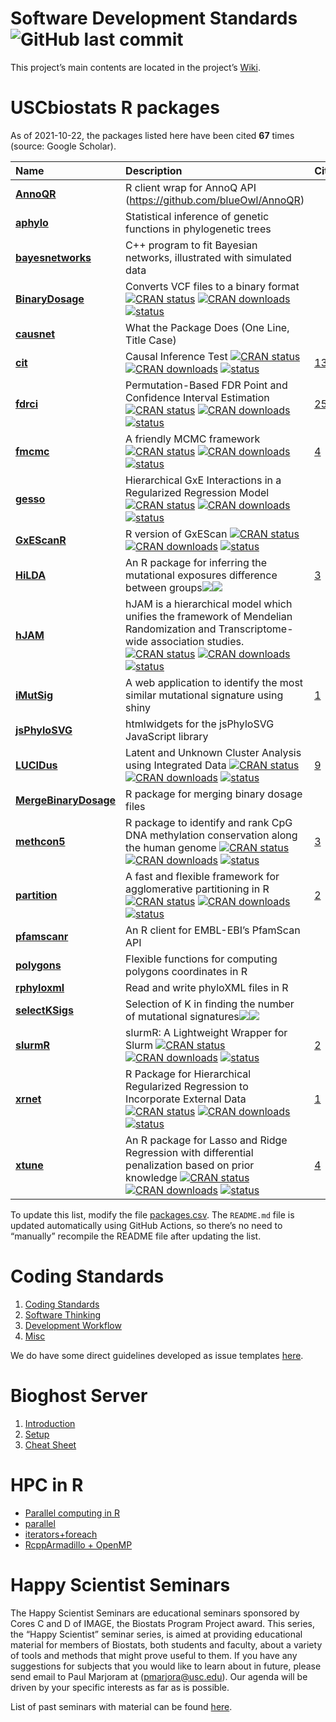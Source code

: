 <!---
#########################################################################
#########################################################################
NOTE: DO NOT EDIT THE README.md BY HAND. ONLY EDIT THE README.Rmd BY HAND
#########################################################################
#########################################################################
--->
# Software Development Standards ![GitHub last commit](https://img.shields.io/github/last-commit/USCbiostats/software-dev)

This project’s main contents are located in the project’s
[Wiki](wiki#welcome-to-the-software-development-wiki).

# USCbiostats R packages

As of 2021-10-22, the packages listed here have been cited **67** times
(source: Google Scholar).

| Name                                                                      | Description                                                                                                                                                                                                                                                                                                                                                                                                                                         | Citations                                                                |
|:--------------------------------------------------------------------------|:----------------------------------------------------------------------------------------------------------------------------------------------------------------------------------------------------------------------------------------------------------------------------------------------------------------------------------------------------------------------------------------------------------------------------------------------------|:-------------------------------------------------------------------------|
| [**AnnoQR**](https://github.com/USCbiostats/AnnoQR)                       | R client wrap for AnnoQ API (<https://github.com/blueOwl/AnnoQR>)                                                                                                                                                                                                                                                                                                                                                                                   |                                                                          |
| [**aphylo**](https://github.com/USCbiostats/aphylo)                       | Statistical inference of genetic functions in phylogenetic trees                                                                                                                                                                                                                                                                                                                                                                                    |                                                                          |
| [**bayesnetworks**](https://github.com/USCbiostats/bayesnetworks)         | C++ program to fit Bayesian networks, illustrated with simulated data                                                                                                                                                                                                                                                                                                                                                                               |                                                                          |
| [**BinaryDosage**](https://github.com/USCbiostats/BinaryDosage)           | Converts VCF files to a binary format [![CRAN status](https://www.r-pkg.org/badges/version/BinaryDosage)](https://CRAN.R-project.org/package=BinaryDosage) [![CRAN downloads](http://cranlogs.r-pkg.org/badges/grand-total/BinaryDosage)](https://cran.r-project.org/package=BinaryDosage) [![status](https://tinyverse.netlify.com/badge/BinaryDosage)](https://CRAN.R-project.org/package=BinaryDosage)                                           |                                                                          |
| [**causnet**](https://github.com/USCbiostats/causnet)                     | What the Package Does (One Line, Title Case)                                                                                                                                                                                                                                                                                                                                                                                                        |                                                                          |
| [**cit**](https://github.com/USCbiostats/cit)                             | Causal Inference Test [![CRAN status](https://www.r-pkg.org/badges/version/cit)](https://CRAN.R-project.org/package=cit) [![CRAN downloads](http://cranlogs.r-pkg.org/badges/grand-total/cit)](https://cran.r-project.org/package=cit) [![status](https://tinyverse.netlify.com/badge/cit)](https://CRAN.R-project.org/package=cit)                                                                                                                 | [13](https://scholar.google.com/scholar?cites=2897292192206854993&hl=en) |
| [**fdrci**](https://github.com/USCbiostats/fdrci)                         | Permutation-Based FDR Point and Confidence Interval Estimation [![CRAN status](https://www.r-pkg.org/badges/version/fdrci)](https://CRAN.R-project.org/package=fdrci) [![CRAN downloads](http://cranlogs.r-pkg.org/badges/grand-total/fdrci)](https://cran.r-project.org/package=fdrci) [![status](https://tinyverse.netlify.com/badge/fdrci)](https://CRAN.R-project.org/package=fdrci)                                                            | [25](https://scholar.google.com/scholar?hl=en&cites=6606625444967735035) |
| [**fmcmc**](https://github.com/USCbiostats/fmcmc)                         | A friendly MCMC framework [![CRAN status](https://www.r-pkg.org/badges/version/fmcmc)](https://CRAN.R-project.org/package=fmcmc) [![CRAN downloads](http://cranlogs.r-pkg.org/badges/grand-total/fmcmc)](https://cran.r-project.org/package=fmcmc) [![status](https://tinyverse.netlify.com/badge/fmcmc)](https://CRAN.R-project.org/package=fmcmc)                                                                                                 | [4](https://scholar.google.com/scholar?cites=18235425292318567621&hl=en) |
| [**gesso**](https://github.com/USCbiostats/gesso)                         | Hierarchical GxE Interactions in a Regularized Regression Model [![CRAN status](https://www.r-pkg.org/badges/version/gesso)](https://CRAN.R-project.org/package=gesso) [![CRAN downloads](http://cranlogs.r-pkg.org/badges/grand-total/gesso)](https://cran.r-project.org/package=gesso) [![status](https://tinyverse.netlify.com/badge/gesso)](https://CRAN.R-project.org/package=gesso)                                                           |                                                                          |
| [**GxEScanR**](https://github.com/USCbiostats/GxEScanR)                   | R version of GxEScan [![CRAN status](https://www.r-pkg.org/badges/version/GxEScanR)](https://CRAN.R-project.org/package=GxEScanR) [![CRAN downloads](http://cranlogs.r-pkg.org/badges/grand-total/GxEScanR)](https://cran.r-project.org/package=GxEScanR) [![status](https://tinyverse.netlify.com/badge/GxEScanR)](https://CRAN.R-project.org/package=GxEScanR)                                                                                    |                                                                          |
| [**HiLDA**](https://github.com/USCbiostats/HiLDA)                         | An R package for inferring the mutational exposures difference between groups[![](https://img.shields.io/badge/Bioconductor%20version-1.0.0-green.svg)](https://www.bioconductor.org/packages/HiLDA)[![](https://img.shields.io/badge/download-2702/total-blue.svg)](https://bioconductor.org/packages/stats/bioc/HiLDA)                                                                                                                            | [3](https://scholar.google.com/scholar?cites=2767354745053140554&hl=en)  |
| [**hJAM**](https://github.com/USCbiostats/hJAM)                           | hJAM is a hierarchical model which unifies the framework of Mendelian Randomization and Transcriptome-wide association studies. [![CRAN status](https://www.r-pkg.org/badges/version/hJAM)](https://CRAN.R-project.org/package=hJAM) [![CRAN downloads](http://cranlogs.r-pkg.org/badges/grand-total/hJAM)](https://cran.r-project.org/package=hJAM) [![status](https://tinyverse.netlify.com/badge/hJAM)](https://CRAN.R-project.org/package=hJAM) |                                                                          |
| [**iMutSig**](https://github.com/USCbiostats/iMutSig)                     | A web application to identify the most similar mutational signature using shiny                                                                                                                                                                                                                                                                                                                                                                     | [1](https://scholar.google.com/scholar?cites=16599818872657505515&hl=en) |
| [**jsPhyloSVG**](https://github.com/USCbiostats/jsPhyloSVG)               | htmlwidgets for the jsPhyloSVG JavaScript library                                                                                                                                                                                                                                                                                                                                                                                                   |                                                                          |
| [**LUCIDus**](https://github.com/USCbiostats/LUCIDus)                     | Latent and Unknown Cluster Analysis using Integrated Data [![CRAN status](https://www.r-pkg.org/badges/version/LUCIDus)](https://CRAN.R-project.org/package=LUCIDus) [![CRAN downloads](http://cranlogs.r-pkg.org/badges/grand-total/LUCIDus)](https://cran.r-project.org/package=LUCIDus) [![status](https://tinyverse.netlify.com/badge/LUCIDus)](https://CRAN.R-project.org/package=LUCIDus)                                                     | [9](https://scholar.google.com/scholar?cites=17993227897179669521&hl=en) |
| [**MergeBinaryDosage**](https://github.com/USCbiostats/MergeBinaryDosage) | R package for merging binary dosage files                                                                                                                                                                                                                                                                                                                                                                                                           |                                                                          |
| [**methcon5**](https://github.com/USCbiostats/MethCon5)                   | R package to identify and rank CpG DNA methylation conservation along the human genome [![CRAN status](https://www.r-pkg.org/badges/version/methcon5)](https://CRAN.R-project.org/package=methcon5) [![CRAN downloads](http://cranlogs.r-pkg.org/badges/grand-total/methcon5)](https://cran.r-project.org/package=methcon5) [![status](https://tinyverse.netlify.com/badge/methcon5)](https://CRAN.R-project.org/package=methcon5)                  | [3](https://scholar.google.com/scholar?cites=13818868965517630908&hl=en) |
| [**partition**](https://github.com/USCbiostats/partition)                 | A fast and flexible framework for agglomerative partitioning in R [![CRAN status](https://www.r-pkg.org/badges/version/partition)](https://CRAN.R-project.org/package=partition) [![CRAN downloads](http://cranlogs.r-pkg.org/badges/grand-total/partition)](https://cran.r-project.org/package=partition) [![status](https://tinyverse.netlify.com/badge/partition)](https://CRAN.R-project.org/package=partition)                                 | [2](https://scholar.google.com/scholar?cites=5586649186160622454&hl=en)  |
| [**pfamscanr**](https://github.com/USCbiostats/pfamscanr)                 | An R client for EMBL-EBI’s PfamScan API                                                                                                                                                                                                                                                                                                                                                                                                             |                                                                          |
| [**polygons**](https://github.com/USCbiostats/polygons)                   | Flexible functions for computing polygons coordinates in R                                                                                                                                                                                                                                                                                                                                                                                          |                                                                          |
| [**rphyloxml**](https://github.com/USCbiostats/rphyloxml)                 | Read and write phyloXML files in R                                                                                                                                                                                                                                                                                                                                                                                                                  |                                                                          |
| [**selectKSigs**](https://github.com/USCbiostats/selectKSigs)             | Selection of K in finding the number of mutational signatures[![](https://img.shields.io/badge/Bioconductor%20version-1.0.0-green.svg)](https://www.bioconductor.org/packages/selectKSigs)[![](https://img.shields.io/badge/download-1879/total-blue.svg)](https://bioconductor.org/packages/stats/bioc/selectKSigs)                                                                                                                                |                                                                          |
| [**slurmR**](https://github.com/USCbiostats/slurmR)                       | slurmR: A Lightweight Wrapper for Slurm [![CRAN status](https://www.r-pkg.org/badges/version/slurmR)](https://CRAN.R-project.org/package=slurmR) [![CRAN downloads](http://cranlogs.r-pkg.org/badges/grand-total/slurmR)](https://cran.r-project.org/package=slurmR) [![status](https://tinyverse.netlify.com/badge/slurmR)](https://CRAN.R-project.org/package=slurmR)                                                                             | [2](https://scholar.google.com/scholar?cites=2044081763350723149&hl=en)  |
| [**xrnet**](https://github.com/USCbiostats/xrnet)                         | R Package for Hierarchical Regularized Regression to Incorporate External Data [![CRAN status](https://www.r-pkg.org/badges/version/xrnet)](https://CRAN.R-project.org/package=xrnet) [![CRAN downloads](http://cranlogs.r-pkg.org/badges/grand-total/xrnet)](https://cran.r-project.org/package=xrnet) [![status](https://tinyverse.netlify.com/badge/xrnet)](https://CRAN.R-project.org/package=xrnet)                                            | [1](https://scholar.google.com/scholar?cites=12362903479655163477&hl=en) |
| [**xtune**](https://github.com/USCbiostats/xtune)                         | An R package for Lasso and Ridge Regression with differential penalization based on prior knowledge [![CRAN status](https://www.r-pkg.org/badges/version/xtune)](https://CRAN.R-project.org/package=xtune) [![CRAN downloads](http://cranlogs.r-pkg.org/badges/grand-total/xtune)](https://cran.r-project.org/package=xtune) [![status](https://tinyverse.netlify.com/badge/xtune)](https://CRAN.R-project.org/package=xtune)                       | [4](https://scholar.google.com/scholar?cites=12002990865154112222&hl=en) |

To update this list, modify the file [packages.csv](packages.csv). The
`README.md` file is updated automatically using GitHub Actions, so
there’s no need to “manually” recompile the README file after updating
the list.

# Coding Standards

1.  [Coding Standards](wiki#coding-standards)
2.  [Software Thinking](wiki/coding-standards.md#software-thinking)
3.  [Development
    Workflow](wiki/coding-standards.md#development-workflow)
4.  [Misc](wiki/coding-standards.md#misc)

We do have some direct guidelines developed as issue templates
[here](templates).

# Bioghost Server

1.  [Introduction](wiki/Bioghost-server.md#introduction)
2.  [Setup](wiki/Bioghost-server.md#setup)
3.  [Cheat Sheet](wiki/Bioghost-server.md#cheat-sheet)

# HPC in R

-   [Parallel computing in
    R](wiki/HPC-in-R.md#parallel-computing-in-r)  
-   [parallel](wiki/HPC-in-R.md#parallel)
-   [iterators+foreach](wiki/HPC-in-R.md#foreach)
-   [RcppArmadillo + OpenMP](wiki/HPC-in-R.md#rcpparmadillo-and-openmp)

# Happy Scientist Seminars

The Happy Scientist Seminars are educational seminars sponsored by Cores
C and D of IMAGE, the Biostats Program Project award. This series, the
“Happy Scientist” seminar series, is aimed at providing educational
material for members of Biostats, both students and faculty, about a
variety of tools and methods that might prove useful to them. If you
have any suggestions for subjects that you would like to learn about in
future, please send email to Paul Marjoram at (<pmarjora@usc.edu>). Our
agenda will be driven by your specific interests as far as is possible.

List of past seminars with material can be found
[here](/happy_scientist/).
